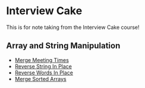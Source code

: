 # Interview Cake
This is for note taking from the Interview Cake course!
## Array and String Manipulation
- [Merge Meeting Times](https://github.com/phoenixthefirebird/Interview-Cake-/blob/4af3a35405da7d25e10b6ed16eb47650dd4ba284/Array%20and%20String%20Manipulation/merge_meeting_time.py#L1)
- [Reverse String In Place](https://github.com/phoenixthefirebird/Interview-Cake-/blob/e89e70d4bbd63e5d6771eb655cbddb6ace299ccc/Array%20and%20String%20Manipulation/reverse_string_in_place.py#L1)
- [Reverse Words In Place](https://github.com/phoenixthefirebird/Interview-Cake-/blob/e89e70d4bbd63e5d6771eb655cbddb6ace299ccc/Array%20and%20String%20Manipulation/reverse_words_in_place.py#L1)
- [Merge Sorted Arrays](https://github.com/phoenixthefirebird/Interview-Cake-/blob/b19611c6cf9b91f6992532dace7e8535cf60939d/Array%20and%20String%20Manipulation/merge_sorted_arrays.py#L1)
